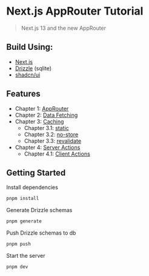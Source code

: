 # Next.js AppRouter Tutorial

> Next.js 13 and the new AppRouter

## Build Using:

- [Next.js](https://nextjs.org/)
- [Drizzle](https://orm.drizzle.team/) (sqlite)
- [shadcn/ui](https://ui.shadcn.com/)	

## Features

- Chapter 1: [AppRouter](/app/1-app-routing/page.tsx)
- Chapter 2: [Data Fetching](/app/2-data-fetching/page.tsx)
- Chapter 3: [Caching](/app/3-caching/page.tsx)
	- Chapter 3.1: [static](/app/3-caching/static/page.tsx)	
	- Chapter 3.2: [no-store](/app/3-caching/no-store/page.tsx)	
	- Chapter 3.3: [revalidate](/app/3-caching/revalidate//page.tsx)	
- Chapter 4: [Server Actions](/app/4-server-actions/page.tsx)
  - Chapter 4.1: [Client Actions](/app/4-server-actions/client-actions/page.tsx)

## Getting Started

Install dependencies

```bash
pnpm install
```

Generate Drizzle schemas

```bash
pnpm generate
```

Push Drizzle schemas to db

```bash
pnpm push
```

Start the server

```bash
pnpm dev
```
